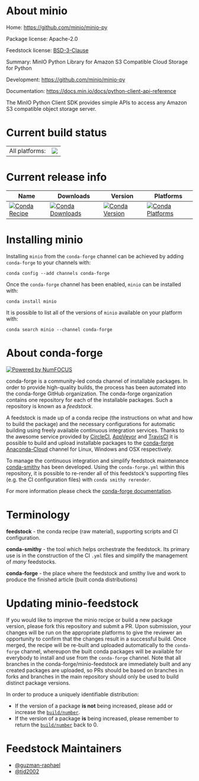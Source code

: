 About minio
===========

Home: https://github.com/minio/minio-py

Package license: Apache-2.0

Feedstock license: [BSD-3-Clause](https://github.com/conda-forge/minio-feedstock/blob/master/LICENSE.txt)

Summary: MinIO Python Library for Amazon S3 Compatible Cloud Storage for Python

Development: https://github.com/minio/minio-py

Documentation: https://docs.min.io/docs/python-client-api-reference

The MinIO Python Client SDK provides simple APIs to access any Amazon S3
compatible object storage server.


Current build status
====================


<table><tr><td>All platforms:</td>
    <td>
      <a href="https://dev.azure.com/conda-forge/feedstock-builds/_build/latest?definitionId=6885&branchName=master">
        <img src="https://dev.azure.com/conda-forge/feedstock-builds/_apis/build/status/minio-feedstock?branchName=master">
      </a>
    </td>
  </tr>
</table>

Current release info
====================

| Name | Downloads | Version | Platforms |
| --- | --- | --- | --- |
| [![Conda Recipe](https://img.shields.io/badge/recipe-minio-green.svg)](https://anaconda.org/conda-forge/minio) | [![Conda Downloads](https://img.shields.io/conda/dn/conda-forge/minio.svg)](https://anaconda.org/conda-forge/minio) | [![Conda Version](https://img.shields.io/conda/vn/conda-forge/minio.svg)](https://anaconda.org/conda-forge/minio) | [![Conda Platforms](https://img.shields.io/conda/pn/conda-forge/minio.svg)](https://anaconda.org/conda-forge/minio) |

Installing minio
================

Installing `minio` from the `conda-forge` channel can be achieved by adding `conda-forge` to your channels with:

```
conda config --add channels conda-forge
```

Once the `conda-forge` channel has been enabled, `minio` can be installed with:

```
conda install minio
```

It is possible to list all of the versions of `minio` available on your platform with:

```
conda search minio --channel conda-forge
```


About conda-forge
=================

[![Powered by NumFOCUS](https://img.shields.io/badge/powered%20by-NumFOCUS-orange.svg?style=flat&colorA=E1523D&colorB=007D8A)](http://numfocus.org)

conda-forge is a community-led conda channel of installable packages.
In order to provide high-quality builds, the process has been automated into the
conda-forge GitHub organization. The conda-forge organization contains one repository
for each of the installable packages. Such a repository is known as a *feedstock*.

A feedstock is made up of a conda recipe (the instructions on what and how to build
the package) and the necessary configurations for automatic building using freely
available continuous integration services. Thanks to the awesome service provided by
[CircleCI](https://circleci.com/), [AppVeyor](https://www.appveyor.com/)
and [TravisCI](https://travis-ci.com/) it is possible to build and upload installable
packages to the [conda-forge](https://anaconda.org/conda-forge)
[Anaconda-Cloud](https://anaconda.org/) channel for Linux, Windows and OSX respectively.

To manage the continuous integration and simplify feedstock maintenance
[conda-smithy](https://github.com/conda-forge/conda-smithy) has been developed.
Using the ``conda-forge.yml`` within this repository, it is possible to re-render all of
this feedstock's supporting files (e.g. the CI configuration files) with ``conda smithy rerender``.

For more information please check the [conda-forge documentation](https://conda-forge.org/docs/).

Terminology
===========

**feedstock** - the conda recipe (raw material), supporting scripts and CI configuration.

**conda-smithy** - the tool which helps orchestrate the feedstock.
                   Its primary use is in the construction of the CI ``.yml`` files
                   and simplify the management of *many* feedstocks.

**conda-forge** - the place where the feedstock and smithy live and work to
                  produce the finished article (built conda distributions)


Updating minio-feedstock
========================

If you would like to improve the minio recipe or build a new
package version, please fork this repository and submit a PR. Upon submission,
your changes will be run on the appropriate platforms to give the reviewer an
opportunity to confirm that the changes result in a successful build. Once
merged, the recipe will be re-built and uploaded automatically to the
`conda-forge` channel, whereupon the built conda packages will be available for
everybody to install and use from the `conda-forge` channel.
Note that all branches in the conda-forge/minio-feedstock are
immediately built and any created packages are uploaded, so PRs should be based
on branches in forks and branches in the main repository should only be used to
build distinct package versions.

In order to produce a uniquely identifiable distribution:
 * If the version of a package **is not** being increased, please add or increase
   the [``build/number``](https://conda.io/docs/user-guide/tasks/build-packages/define-metadata.html#build-number-and-string).
 * If the version of a package **is** being increased, please remember to return
   the [``build/number``](https://conda.io/docs/user-guide/tasks/build-packages/define-metadata.html#build-number-and-string)
   back to 0.

Feedstock Maintainers
=====================

* [@guzman-raphael](https://github.com/guzman-raphael/)
* [@tjd2002](https://github.com/tjd2002/)

